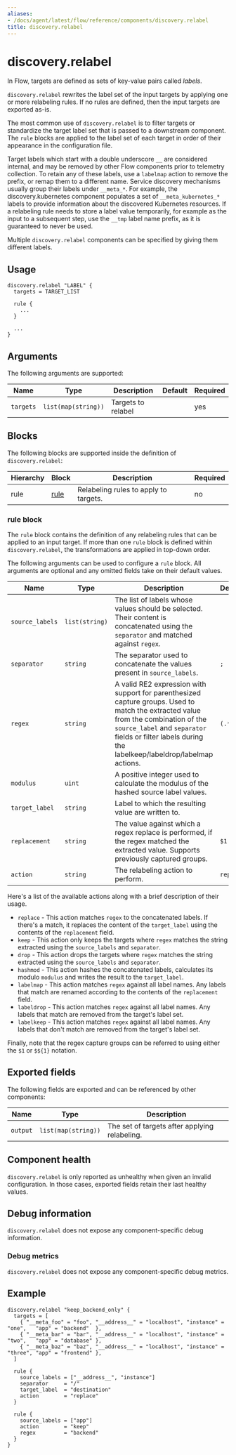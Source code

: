 ```yaml
---
aliases:
- /docs/agent/latest/flow/reference/components/discovery.relabel
title: discovery.relabel
---
```


# discovery.relabel

In Flow, targets are defined as sets of key-value pairs called _labels_.

`discovery.relabel` rewrites the label set of the input targets by applying one
or more relabeling rules. If no rules are defined, then the input targets are
exported as-is.

The most common use of `discovery.relabel` is to filter targets or standardize
the target label set that is passed to a downstream component. The `rule`
blocks are applied to the label set of each target in order of their appearance
in the configuration file.

Target labels which start with a double underscore `__` are considered
internal, and may be removed by other Flow components prior to telemetry
collection. To retain any of these labels, use a `labelmap` action to remove
the prefix, or remap them to a different name. Service discovery mechanisms
usually group their labels under `__meta_*`. For example, the
discovery.kubernetes component populates a set of `__meta_kubernetes_*` labels
to provide information about the discovered Kubernetes resources. If a
relabeling rule needs to store a label value temporarily, for example as the
input to a subsequent step, use the `__tmp` label name prefix, as it is
guaranteed to never be used.

Multiple `discovery.relabel` components can be specified by giving them
different labels.

## Usage

```
discovery.relabel "LABEL" {
  targets = TARGET_LIST

  rule {
    ...
  }

  ...
}
```

## Arguments

The following arguments are supported:

Name | Type | Description | Default | Required
---- | ---- | ----------- | ------- | --------
`targets` | `list(map(string))` | Targets to relabel | | yes

## Blocks

The following blocks are supported inside the definition of
`discovery.relabel`:

Hierarchy | Block | Description | Required
--------- | ----- | ----------- | --------
rule | [rule][] | Relabeling rules to apply to targets. | no

[rule]: #rule-block

### rule block

The `rule` block contains the definition of any relabeling rules that
can be applied to an input target. If more than one `rule` block is
defined within `discovery.relabel`, the transformations are applied
in top-down order.

The following arguments can be used to configure a `rule` block.
All arguments are optional and any omitted fields take on their default
values.

Name | Type | Description | Default | Required
---- | ---- | ----------- | ------- | --------
`source_labels` | `list(string)` | The list of labels whose values should be selected. Their content is concatenated using the `separator` and matched against `regex`. | | no
`separator`     | `string`       |  The separator used to concatenate the values present in `source_labels`. | `;` | no
`regex`         | `string`       | A valid RE2 expression with support for parenthesized capture groups. Used to match the extracted value from the combination of the `source_label` and `separator` fields or filter labels during the labelkeep/labeldrop/labelmap actions. | `(.*)` | no
`modulus`       | `uint`         | A positive integer used to calculate the modulus of the hashed source label values. | | no
`target_label`  | `string`       | Label to which the resulting value are written to. | | no
`replacement`   | `string`       | The value against which a regex replace is performed, if the regex matched the extracted value. Supports previously captured groups. | `$1` | no
`action`        | `string`       | The relabeling action to perform. | `replace` | no

Here's a list of the available actions along with a brief description of their usage.

* `replace` - This action matches `regex` to the concatenated labels. If there's a match, it replaces the content of the `target_label` using the contents of the `replacement` field.
* `keep`    - This action only keeps the targets where `regex` matches the string extracted using the `source_labels` and `separator`.
* `drop`    - This action drops the targets where `regex` matches the string extracted using the `source_labels` and `separator`.
* `hashmod` - This action hashes the concatenated labels, calculates its modulo `modulus` and writes the result to the `target_label`.
* `labelmap`  - This action matches `regex` against all label names. Any labels that match are renamed according to the contents of the `replacement` field.
* `labeldrop` - This action matches `regex` against all label names. Any labels that match are removed from the target's label set.
* `labelkeep` - This action matches `regex` against all label names. Any labels that don't match are removed from the target's label set.

Finally, note that the regex capture groups can be referred to using either the `$1` or `$${1}` notation.

## Exported fields

The following fields are exported and can be referenced by other components:

Name | Type | Description
---- | ---- | -----------
`output` | `list(map(string))` | The set of targets after applying relabeling.

## Component health

`discovery.relabel` is only reported as unhealthy when given an invalid
configuration. In those cases, exported fields retain their last healthy
values.

## Debug information

`discovery.relabel` does not expose any component-specific debug information.

### Debug metrics

`discovery.relabel` does not expose any component-specific debug metrics.

## Example

```river
discovery.relabel "keep_backend_only" {
  targets = [
    { "__meta_foo" = "foo", "__address__" = "localhost", "instance" = "one",   "app" = "backend"  },
    { "__meta_bar" = "bar", "__address__" = "localhost", "instance" = "two",   "app" = "database" },
    { "__meta_baz" = "baz", "__address__" = "localhost", "instance" = "three", "app" = "frontend" },
  ]

  rule {
    source_labels = ["__address__", "instance"]
    separator     = "/"
    target_label  = "destination"
    action        = "replace"
  }

  rule {
    source_labels = ["app"]
    action        = "keep"
    regex         = "backend"
  }
}
```


